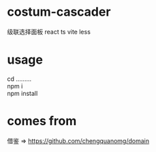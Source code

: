 # costum-cascader
级联选择面板  react ts vite less
# usage
cd .........  
npm i  
npm install  
# comes from     
借鉴 => https://github.com/chengquanomg/domain
